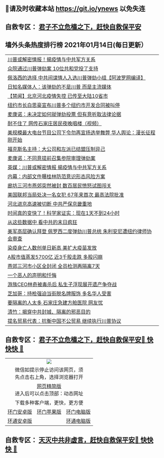 ## 📩请及时收藏本站 https://git.io/ynews 以免失连</a>
## 自救专区： [君子不立危樯之下，赶快自救保平安 ](https://github.com/pwgy/td/blob/master/README.md)

## 墙外头条热度排行榜 2021年01月14日(每日更新）

 <table>
<tr><td colspan="2" align="left"><a href="https://lmestrgf.zggfd.cyou/?name=c1266608&key=pzykfwejorbvjhqc&from=gy2">川普或解密情报！揭疫情与中共军方关系</a></td></tr>
<tr><td colspan="2" align="left"><a href="https://lmestrgf.zggfd.cyou/?name=c1266607&key=pzykfwejorbvjhqc&from=gy2">众院通过川普弹劾案 10位共和党投了支持</a></td></tr>
<tr><td colspan="2" align="left"><a href="https://lmestrgf.zggfd.cyou/?name=c1266522&key=pzykfwejorbvjhqc&from=gy2">佩洛西的选择 中共间谍情人入选川普弹劾小组【阿波罗网编译】</a></td></tr>
<tr><td colspan="2" align="left"><a href="https://lmestrgf.zggfd.cyou/?name=c1266604&key=pzykfwejorbvjhqc&from=gy2">日知名媒体人：该弹劾的不是川普 而是主流媒体</a></td></tr>
<tr><td colspan="2" align="left"><a href="https://lmestrgf.zggfd.cyou/?name=c1266519&key=pzykfwejorbvjhqc&from=gy2">【禁闻】北京河北疫情失控 已传至大陆10省市</a></td></tr>
<tr><td colspan="2" align="left"><a href="https://lmestrgf.zggfd.cyou/?name=c1266534&key=pzykfwejorbvjhqc&from=gy2">纽约市长白思豪宣布川普多个纽约市开发合同被叫停</a></td></tr>
<tr><td colspan="2" align="left"><a href="https://lmestrgf.zggfd.cyou/?name=c1266603&key=pzykfwejorbvjhqc&from=gy2">麦康诺：未决定如何就弹劾投票 但有意听取法律论据</a></td></tr>
<tr><td colspan="2" align="left"><a href="https://lmestrgf.zggfd.cyou/?name=c1266541&key=pzykfwejorbvjhqc&from=gy2">耐不住了  网传石家庄居民夜晚唱楼（视频）</a></td></tr>
<tr><td colspan="2" align="left"><a href="https://lmestrgf.zggfd.cyou/?name=c1266621&key=pzykfwejorbvjhqc&from=gy2">美规模最大电台节目公司下令勿再宣扬选举舞弊 华人舆论：漫长征程刚开始</a></td></tr>
<tr><td colspan="2" align="left"><a href="https://lmestrgf.zggfd.cyou/?name=c1266565&key=pzykfwejorbvjhqc&from=gy2">福克斯名主持：大公司和左派已结盟压制异己</a></td></tr>
<tr><td colspan="2" align="left"><a href="https://lmestrgf.zggfd.cyou/?name=c1266624&key=pzykfwejorbvjhqc&from=gy2">麦康诺：不同意提前召集参院审理弹劾案</a></td></tr>
<tr><td colspan="2" align="left"><a href="https://lmestrgf.zggfd.cyou/?name=c1266514&key=pzykfwejorbvjhqc&from=gy2">英媒：川普或解密情报 揭疫情与中共军方关系</a></td></tr>
<tr><td colspan="2" align="left"><a href="https://lmestrgf.zggfd.cyou/?name=c1266594&key=pzykfwejorbvjhqc&from=gy2">内幕：内部文件曝桂林防范意识形态风险方案</a></td></tr>
<tr><td colspan="2" align="left"><a href="https://lmestrgf.zggfd.cyou/?name=c1266562&key=pzykfwejorbvjhqc&from=gy2">廊坊三河市燕郊突然被封 数百居民愤怒试图闯关</a></td></tr>
<tr><td colspan="2" align="left"><a href="https://lmestrgf.zggfd.cyou/?name=c1266561&key=pzykfwejorbvjhqc&from=gy2">美国联邦当局处决一名女犯 67年来首次 最高法院批准</a></td></tr>
<tr><td colspan="2" align="left"><a href="https://lmestrgf.zggfd.cyou/?name=c1266612&key=pzykfwejorbvjhqc&from=gy2">河北进京高速被切断 中共严保京畿重地</a></td></tr>
<tr><td colspan="2" align="left"><a href="https://lmestrgf.zggfd.cyou/?name=c1266550&key=pzykfwejorbvjhqc&from=gy2">时间真的变快了！科学家证实：现在1天不到24小时</a></td></tr>
<tr><td colspan="2" align="left"><a href="https://lmestrgf.zggfd.cyou/?name=c1266577&key=pzykfwejorbvjhqc&from=gy2">从这些数据中 看中共的末日疯狂</a></td></tr>
<tr><td colspan="2" align="left"><a href="https://lmestrgf.zggfd.cyou/?name=c1266546&key=pzykfwejorbvjhqc&from=gy2">美军高层确认拜登 佩罗西二度弹劾川普总统 朱利安尼遭纽约律师协会审查</a></td></tr>
<tr><td colspan="2" align="left"><a href="https://lmestrgf.zggfd.cyou/?name=c1266589&key=pzykfwejorbvjhqc&from=gy2">染疫身亡人数创单日新高 美扩大疫苗发放</a></td></tr>
<tr><td colspan="2" align="left"><a href="https://lmestrgf.zggfd.cyou/?name=c1266556&key=pzykfwejorbvjhqc&from=gy2">A股市值蒸发5700亿 近3千股走跌 多股闪崩</a></td></tr>
<tr><td colspan="2" align="left"><a href="https://lmestrgf.zggfd.cyou/?name=c1266583&key=pzykfwejorbvjhqc&from=gy2">燕郊三河市小区全封闭 全员检测再隔离7天</a></td></tr>
<tr><td colspan="2" align="left"><a href="https://lmestrgf.zggfd.cyou/?name=c1266576&key=pzykfwejorbvjhqc&from=gy2">一个恶人的声明和忏悔</a></td></tr>
<tr><td colspan="2" align="left"><a href="https://lmestrgf.zggfd.cyou/?name=c1266564&key=pzykfwejorbvjhqc&from=gy2">游族CEO林奇被毒杀后 私生子浮现展开遗产争夺战</a></td></tr>
<tr><td colspan="2" align="left"><a href="https://lmestrgf.zggfd.cyou/?name=c1266613&key=pzykfwejorbvjhqc&from=gy2">芝加哥：持枪强迫当街脱名牌服饰 多名华人受害</a></td></tr>
<tr><td colspan="2" align="left"><a href="https://lmestrgf.zggfd.cyou/?name=c1266563&key=pzykfwejorbvjhqc&from=gy2">要隔离的人太多 石家庄急建方舱医院 网友忧</a></td></tr>
<tr><td colspan="2" align="left"><a href="https://lmestrgf.zggfd.cyou/?name=c1266531&key=pzykfwejorbvjhqc&from=gy2">清竹：揭穿中共封城、隔离的邪恶目的</a></td></tr>
<tr><td colspan="2" align="left"><a href="https://lmestrgf.zggfd.cyou/?name=c1266578&key=pzykfwejorbvjhqc&from=gy2">提名贸易代表：抗衡中国不公贸易 继续执行川普协议</a></td></tr>

</table>

 ## 自救专区： [君子不立危樯之下，赶快自救保平安🍎 快快快 📩](https://github.com/pwgy/td/blob/master/README.md)
 
<table>
  <tr>
    <td colspan="3" align="center"><img src="https://cdn.jsdelivr.net/gh/opipe/up/oGate65.jpg"/></td>
  </tr>
  <tr>
    <td colspan="3" align="center">微信如提示停止访问该网页，须<br/>先点击右上角，选择浏览器打开</td>
  <tr>
  <tr>
    <td colspan="3" align="center"><a href="https://gitcdn.xyz/cdn/otiny/up/master/show005.htm">网页精简版</a><br/>进入后可以点击顶部：动态网址</td>
  </tr>
  <tr>
    <td colspan="3" align="center">下载多种客户端，更快，更方便</td>
  <tr>
  <tr>
    <td align="center"><a href="https://cdn.jsdelivr.net/gh/opipe/up/oGatea.apk">环门安卓版</a></td>
    <td align="center"><a href="https://x.co/odisk">环门苹果版</a></td>
    <td align="center"><a href="https://cdn.jsdelivr.net/gh/opipe/up/oGate.zip">环门电脑版</a></td>
  </tr>
  <tr>
    <td align="center"><a href="https://cdn.jsdelivr.net/gh/opipe/up/oPipe.apk">环通安卓版</a></td>
    <td align="center"></td>
    <td align="center"><a href="https://raw.githubusercontent.com/opipe/up/master/oPipe.zip">环通电脑版</a></td>
  </tr>
  
</table>


 ## 自救专区： [天灭中共非虚言，赶快自救保平安🍎 快快快 📩](https://github.com/pwgy/td/blob/master/README.md)
